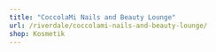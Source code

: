 ```yaml
---
title: "CoccolaMi Nails and Beauty Lounge"
url: /riverdale/coccolami-nails-and-beauty-lounge/
shop: Kosmetik
---
```

